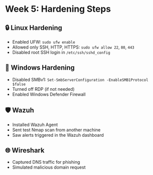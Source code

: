# Week 5: Hardening Steps

## 🔒 Linux Hardening
- Enabled UFW: `sudo ufw enable`
- Allowed only SSH, HTTP, HTTPS: `sudo ufw allow 22`, `80`, `443`
- Disabled root SSH login in `/etc/ssh/sshd_config`

## 🔐 Windows Hardening
- Disabled SMBv1: `Set-SmbServerConfiguration -EnableSMB1Protocol $false`
- Turned off RDP (if not needed)
- Enabled Windows Defender Firewall

## 🛡️ Wazuh
- Installed Wazuh Agent
- Sent test Nmap scan from another machine
- Saw alerts triggered in the Wazuh dashboard

## 🌐 Wireshark
- Captured DNS traffic for phishing
- Simulated malicious domain request
